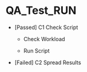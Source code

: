 # QA_Test_RUN

* [Passed] C1 Check Script

    * Check Workload

    * Run Script


* [Failed] C2 Spread Results

    
